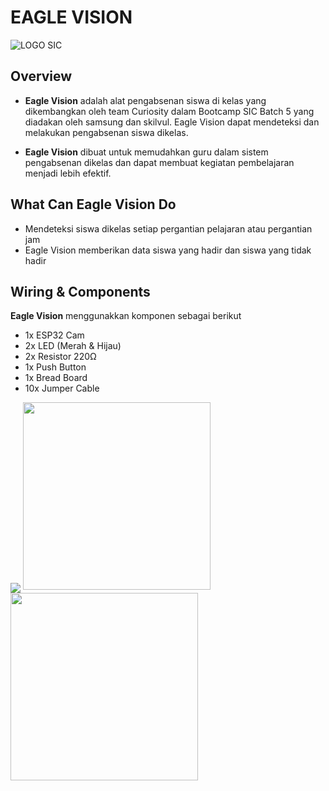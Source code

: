 # EAGLE VISION
![LOGO SIC](https://github.com/user-attachments/assets/41dbdc34-f64b-40e5-a9dc-d006c0cd8dcc)
 ## Overview
 - **Eagle Vision** adalah alat pengabsenan siswa di kelas yang dikembangkan oleh team Curiosity dalam Bootcamp SIC Batch 5 yang diadakan oleh samsung dan skilvul. Eagle Vision dapat mendeteksi dan melakukan pengabsenan siswa dikelas.
 
 - **Eagle Vision** dibuat untuk memudahkan guru dalam sistem pengabsenan dikelas dan dapat membuat kegiatan pembelajaran menjadi lebih efektif.

 ## What Can Eagle Vision Do 
 - Mendeteksi siswa dikelas setiap pergantian pelajaran atau pergantian jam
 - Eagle Vision memberikan data siswa yang hadir dan siswa yang tidak hadir


## Wiring & Components
**Eagle Vision** menggunakkan komponen sebagai berikut
- 1x ESP32 Cam
- 2x LED (Merah & Hijau)
- 2x Resistor 220Ω
- 1x Push Button
- 1x Bread Board
- 10x Jumper Cable

<img src = "https://github.com/user-attachments/assets/63011c01-2964-4f96-baae-27e25704bb89" witdh = "300" align = "center"/>

<img src="https://github.com/user-attachments/assets/47a52116-555b-4205-8ff3-396e56ae927a" width="300"/>
  
<img src="https://github.com/user-attachments/assets/1f12dbbb-9b66-407b-a562-b276b0e50eb6" width = "300"/>

 
   


